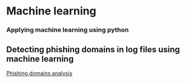 # Machine learning 
### Applying machine learning using python




## Detecting phishing domains in log files using machine learning
[Phishing domains analysis](https://github.com/Paradoxxs/Paradoxxs.github.io/blob/main/Phishing_domains_analysis.ipynb)
